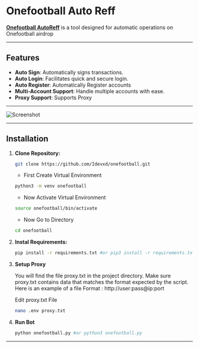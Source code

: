 # Onefootball Auto Reff  

**[Onefootball AutoReff](https://ofc.onefootball.com/s2)** is a tool designed for automatic operations on Onefootball airdrop  

---

## Features  
- **Auto Sign**: Automatically signs transactions.  
- **Auto Login**: Facilitates quick and secure login.  
- **Auto Register**: Automatically Register accounts
- **Multi-Account Support**: Handle multiple accounts with ease.  
- **Proxy Support**: Supports Proxy  

---
![Screenshot](https://i.ibb.co.com/7VkQQ6M/Cuplikan-layar-2024-12-23-192359.png)  

---

## Installation

1. **Clone Repository:**
   ```bash
   git clone https://github.com/Idevxd/onefootball.git
   ```
   - First Create Virtual Environment
     
   ```bash
   python3 -m venv onefootball
   ```
   - Now Activate Virtual Environment
     
   ```bash
   source onefootball/bin/activate
   ```
   - Now Go to Directory
     
   ```bash
   cd onefootball
   ```

2. **Instal Requirements:**


   ```bash
   pip install -r requirements.txt #or pip3 install -r requirements.txt
   ```
3. **Setup Proxy**
   
    You will find the file proxy.txt in the project directory. Make sure proxy.txt contains data that matches the format expected by the script.
    Here is an example of a file Format : http://user:pass@ip:port

   Edit proxy.txt File
   
   ```bash
   nano .env proxy.txt
   ```
5. **Run Bot**

   ```bash
   python onefootball.py #or python3 onefootball.py
   ```
---

